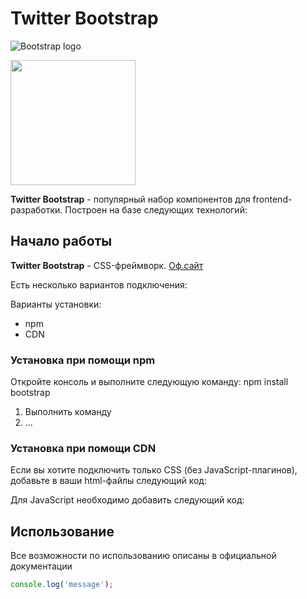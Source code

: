 # Twitter Bootstrap

![Bootstrap logo](https://getbootstrap.com/docs/5.3/assets/brand/bootstrap-logo-shadow.png)

<img src="https://getbootstrap.com/docs/5.3/assets/brand/bootstrap-logo-shadow.png" width="200"> 

**Twitter Bootstrap** - популярный набор компонентов для frontend-разработки.
Построен на базе следующих технологий:

## Начало работы
**Twitter Bootstrap** - CSS-фреймворк. [Оф.сайт](https://getbootstrap.com)

Есть несколько вариантов подключения:

Варианты установки:
* npm
* CDN

### Установка при помощи npm
Откройте консоль и выполните следующую команду: npm install bootstrap

1. Выполнить команду
1. ...

### Установка при помощи CDN
Если вы хотите подключить только CSS (без JavaScript-плагинов), добавьте в ваши html-файлы следующий код:

Для JavaScript необходимо добавить следующий код:

## Использование
Все возможности по использованию описаны в официальной документации

```javascript
console.log('message');
```